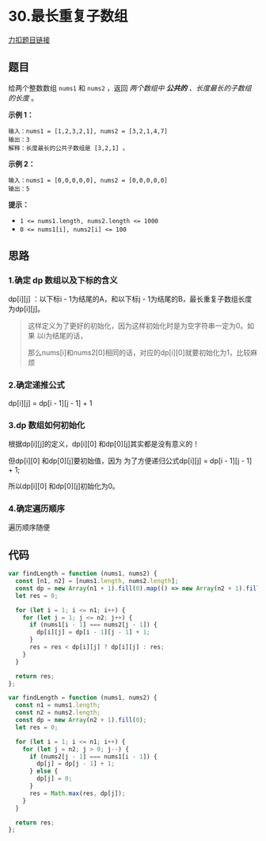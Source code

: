 # 30.最长重复子数组

[力扣题目链接](https://leetcode.cn/problems/maximum-length-of-repeated-subarray/)

## 题目

给两个整数数组 `nums1` 和 `nums2` ，返回 *两个数组中 **公共的** 、长度最长的子数组的长度* 。

**示例 1：**

```
输入：nums1 = [1,2,3,2,1], nums2 = [3,2,1,4,7]
输出：3
解释：长度最长的公共子数组是 [3,2,1] 。
```

**示例 2：**

```
输入：nums1 = [0,0,0,0,0], nums2 = [0,0,0,0,0]
输出：5
```

**提示：**

- `1 <= nums1.length, nums2.length <= 1000`
- `0 <= nums1[i], nums2[i] <= 100`

## 思路

### 1.确定 dp 数组以及下标的含义

dp\[i][j] ：以下标i - 1为结尾的A，和以下标j - 1为结尾的B，最长重复子数组长度为dp\[i][j]。

> 这样定义为了更好的初始化，因为这样初始化时是为空字符串一定为0。如果 以i为结尾的话，
>
> 那么nums[i]和nums2[0]相同的话，对应的dp\[i][0]就要初始化为1，比较麻烦

### 2.确定递推公式

dp\[i][j] = dp\[i - 1][j - 1] + 1

### 3.dp 数组如何初始化

根据dp\[i][j]的定义，dp\[i][0] 和dp\[0][j]其实都是没有意义的！

但dp\[i][0] 和dp\[0][j]要初始值，因为 为了方便递归公式dp\[i][j] = dp\[i - 1][j - 1] + 1;

所以dp\[i][0] 和dp\[0][j]初始化为0。

### 4.确定遍历顺序

遍历顺序随便

## 代码

~~~js
var findLength = function (nums1, nums2) {
  const [n1, n2] = [nums1.length, nums2.length];
  const dp = new Array(n1 + 1).fill(0).map(() => new Array(n2 + 1).fill(0));
  let res = 0;

  for (let i = 1; i <= n1; i++) {
    for (let j = 1; j <= n2; j++) {
      if (nums1[i - 1] === nums2[j - 1]) {
        dp[i][j] = dp[i - 1][j - 1] + 1;
      }
      res = res < dp[i][j] ? dp[i][j] : res;
    }
  }

  return res;
};
~~~

~~~js
var findLength = function (nums1, nums2) {
  const n1 = nums1.length;
  const n2 = nums2.length;
  const dp = new Array(n2 + 1).fill(0);
  let res = 0;

  for (let i = 1; i <= n1; i++) {
    for (let j = n2; j > 0; j--) {
      if (nums2[j - 1] === nums1[i - 1]) {
        dp[j] = dp[j - 1] + 1;
      } else {
        dp[j] = 0;
      }
      res = Math.max(res, dp[j]);
    }
  }

  return res;
};
~~~

